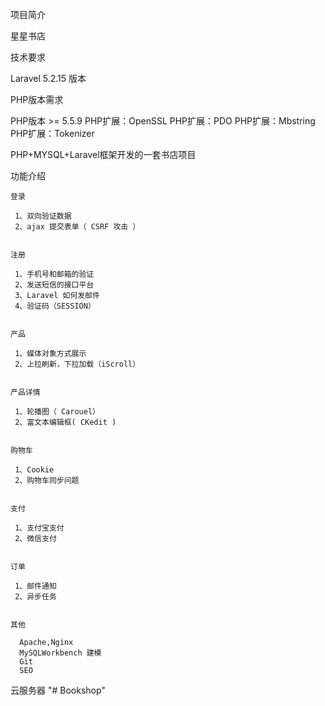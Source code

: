 项目简介

 星星书店


技术要求

 Laravel 5.2.15 版本

 PHP版本需求

 PHP版本 >= 5.5.9
 PHP扩展：OpenSSL
 PHP扩展：PDO
 PHP扩展：Mbstring
 PHP扩展：Tokenizer

 PHP+MYSQL+Laravel框架开发的一套书店项目


功能介绍


	登录

	 1、双向验证数据
	 2、ajax 提交表单（ CSRF 攻击 ）


	注册

	 1、手机号和邮箱的验证
	 2、发送短信的接口平台
	 3、Laravel 如何发邮件
	 4、验证码（SESSION）


	产品

	 1、媒体对象方式展示
	 2、上拉刷新，下拉加载（iScroll）


	产品详情

	 1、轮播图（ Carouel）
	 2、富文本编辑框( CKedit )


	购物车

	 1、Cookie
	 2、购物车同步问题


	支付

	 1、支付宝支付
	 2、微信支付


	订单

	 1、邮件通知
	 2、异步任务


	其他

	  Apache,Nginx
	  MySQLWorkbench 建模
	  Git
	  SEO
云服务器
"# Bookshop" 
